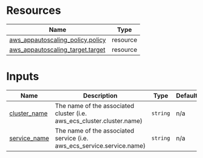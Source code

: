 <!-- BEGIN_TF_DOCS -->


# Resources

| Name | Type |
|------|------|
| [aws_appautoscaling_policy.policy](https://registry.terraform.io/providers/hashicorp/aws/latest/docs/resources/appautoscaling_policy) | resource |
| [aws_appautoscaling_target.target](https://registry.terraform.io/providers/hashicorp/aws/latest/docs/resources/appautoscaling_target) | resource |

# Inputs

| Name | Description | Type | Default | Required |
|------|-------------|------|---------|:--------:|
| <a name="input_cluster_name"></a> [cluster\_name](#input\_cluster\_name) | The name of the associated cluster (i.e. aws\_ecs\_cluster.cluster.name) | `string` | n/a | yes |
| <a name="input_service_name"></a> [service\_name](#input\_service\_name) | The name of the associated service (i.e. aws\_ecs\_service.service.name) | `string` | n/a | yes |
<!-- END_TF_DOCS -->